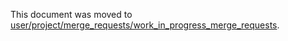 This document was moved to [user/project/merge_requests/work_in_progress_merge_requests](../user/project/merge_requests/work_in_progress_merge_requests.md).
